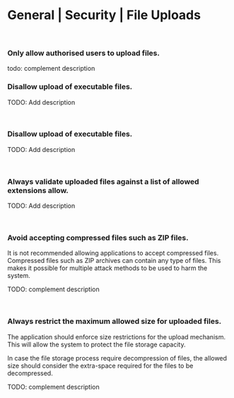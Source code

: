 # General | Security | File Uploads
<br>


### Only allow authorised users to upload files.

todo: complement description
<br>


### Disallow upload of executable files.

TODO: Add description

<br>


### Disallow upload of executable files.

TODO: Add description

<br>


### Always validate uploaded files against a list of allowed extensions allow.

TODO: Add description

<br>


### Avoid accepting compressed files such as ZIP files.

It is not recommended allowing applications to accept compressed files. Compressed files such as ZIP archives can contain any type of files. This makes it possible for multiple
attack methods to be used to harm the system.

TODO: complement description

<br>


### Always restrict the maximum allowed size for uploaded files.

The application should enforce size restrictions for the upload mechanism. This will allow the system to protect the file storage capacity.

In case the file storage process require decompression of files, the allowed size should consider the extra-space required for the files to be decompressed.

TODO: complement description

<br>


